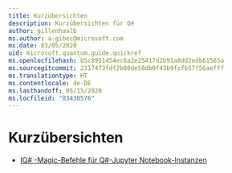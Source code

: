 ```yaml
---
title: Kurzübersichten
description: Kurzübersichten für Q#
author: gillenhaalb
ms.author: a-gibec@microsoft.com
ms.date: 03/05/2020
uid: microsoft.quantum.guide.quickref
ms.openlocfilehash: b5c8951454ec6a2e25417d2b91a8dd2edb61565a
ms.sourcegitcommit: 2317473fdf2b80de58db0f43b9fcfb57f56aefff
ms.translationtype: HT
ms.contentlocale: de-DE
ms.lasthandoff: 05/15/2020
ms.locfileid: "83430576"
---
```

# <a name="quick-reference-pages"></a>Kurzübersichten

* [IQ# -Magic-Befehle für Q#-Jupyter Notebook-Instanzen](xref:microsoft.quantum.guide.quickref.iqsharp)
